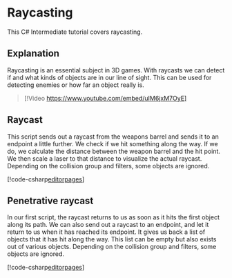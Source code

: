 # Raycasting

This C# Intermediate tutorial covers raycasting.

## Explanation
Raycasting is an essential subject in 3D games. With raycasts we can detect if and what kinds of objects are in our line of sight. This can be used for detecting enemies or how far an object really is.

> [!Video https://www.youtube.com/embed/uIM6jxM7OyE]


## Raycast
This script sends out a raycast from the weapons barrel and sends it to an endpoint a little further. We check if we hit something along the way. If we do, we calculate the distance between the weapon barrel and the hit point. We then scale a laser to that distance to visualize the actual raycast. Depending on the collision group and filters, some objects are ignored.

[!code-csharp[editorpages](../../../../stride/samples/Tutorials/CSharpIntermediate/CSharpIntermediate/CSharpIntermediate.Game/03_Raycasting/RaycastDemo.cs)]


## Penetrative raycast
In our first script, the raycast returns to us as soon as it hits the first object along its path. We can also send out a raycast to an endpoint, and let it return to us when it has reached its endpoint. It gives us back a list of objects that it has hit along the way. This list can be empty but also exists out of various objects. Depending on the collision group and filters, some objects are ignored.

[!code-csharp[editorpages](../../../../stride/samples/Tutorials/CSharpIntermediate/CSharpIntermediate/CSharpIntermediate.Game/03_Raycasting/RaycastPenetratingDemo.cs)]
